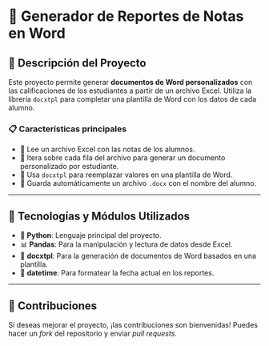# 📄 Generador de Reportes de Notas en Word

## 📌 Descripción del Proyecto

Este proyecto permite generar **documentos de Word personalizados** con las calificaciones de los estudiantes a partir de un archivo Excel. Utiliza la librería `docxtpl` para completar una plantilla de Word con los datos de cada alumno.

### 📋 Características principales
- 📑 Lee un archivo Excel con las notas de los alumnos.
- 🔄 Itera sobre cada fila del archivo para generar un documento personalizado por estudiante.
- 📝 Usa `docxtpl` para reemplazar valores en una plantilla de Word.
- 💾 Guarda automáticamente un archivo `.docx` con el nombre del alumno.

---

## 🚀 Tecnologías y Módulos Utilizados

- 🐍 **Python**: Lenguaje principal del proyecto.
- 📊 **Pandas**: Para la manipulación y lectura de datos desde Excel.
- 📝 **docxtpl**: Para la generación de documentos de Word basados en una plantilla.
- 📅 **datetime**: Para formatear la fecha actual en los reportes.

---

## 📌 Contribuciones
Si deseas mejorar el proyecto, ¡las contribuciones son bienvenidas! Puedes hacer un *fork* del repositorio y enviar *pull requests*.
